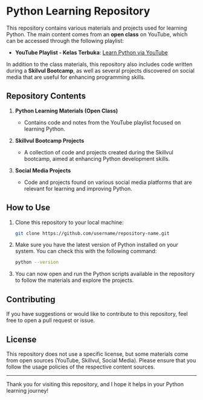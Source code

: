 # Python Learning Repository

This repository contains various materials and projects used for learning Python. The main content comes from an **open class** on YouTube, which can be accessed through the following playlist:

- **YouTube Playlist - Kelas Terbuka**: [Learn Python via YouTube](https://www.youtube.com/playlist?list=PLZS-MHyEIRo59lUBwU-XHH7Ymmb04ffOY)

In addition to the class materials, this repository also includes code written during a **Skilvul Bootcamp**, as well as several projects discovered on social media that are useful for enhancing programming skills.

## Repository Contents

1. **Python Learning Materials (Open Class)**
   - Contains code and notes from the YouTube playlist focused on learning Python.

2. **Skillvul Bootcamp Projects**
   - A collection of code and projects created during the Skillvul bootcamp, aimed at enhancing Python development skills.

3. **Social Media Projects**
   - Code and projects found on various social media platforms that are relevant for learning and improving Python.

## How to Use

1. Clone this repository to your local machine:
   
   ```bash
   git clone https://github.com/username/repository-name.git
   ```

2. Make sure you have the latest version of Python installed on your system. You can check this with the following command:
   
   ```bash
   python --version
   ```


3. You can now open and run the Python scripts available in the repository to follow the materials and explore the projects.

## Contributing

If you have suggestions or would like to contribute to this repository, feel free to open a pull request or issue.

## License

This repository does not use a specific license, but some materials come from open sources (YouTube, Skillvul, Social Media). Please ensure that you follow the usage policies of the respective content sources.

---

Thank you for visiting this repository, and I hope it helps in your Python learning journey!
